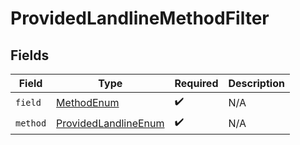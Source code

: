 # ProvidedLandlineMethodFilter


## Fields

| Field                                                                   | Type                                                                    | Required                                                                | Description                                                             |
| ----------------------------------------------------------------------- | ----------------------------------------------------------------------- | ----------------------------------------------------------------------- | ----------------------------------------------------------------------- |
| `field`                                                                 | [MethodEnum](../../models/components/MethodEnum.md)                     | :heavy_check_mark:                                                      | N/A                                                                     |
| `method`                                                                | [ProvidedLandlineEnum](../../models/components/ProvidedLandlineEnum.md) | :heavy_check_mark:                                                      | N/A                                                                     |